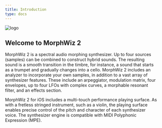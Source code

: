 ```yaml
---
title: Introduction
type: docs
---
```


![logo](/images/logo.png)

## Welcome to MorphWiz 2

MorphWiz 2 is a spectral audio morphing synthesizer. Up to four sources (samples) can be combined to construct hybrid sounds. The resulting sound is a smooth transition in the timbre, for instance, a sound that starts as a trumpet and gradually changes into a cello. MorphWiz 2 includes an analyzer to incorporate your own samples, in addition to a vast array of synthesizer features. These include an arpeggiator, modulation matrix, four envelopes, up to four LFOs with complex curves, a morphable resonant filter, and an effects section.

MorphWiz 2 for iOS includes a multi-touch performance playing surface. As with a fretless stringed instrument, such as a violin, the playing surface enables precise control of the pitch and character of each synthesizer voice. The synthesizer engine is compatible with MIDI Polyphonic Expression (MPE).
